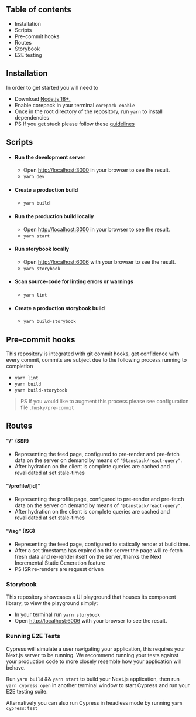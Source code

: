 ## Table of contents
- Installation
- Scripts
- Pre-commit hooks
- Routes
- Storybook
- E2E testing

## Installation
In order to get started you will need to 
- Download [Node.js 18+.](https://nodejs.org/en/download/package-manager)
- Enable corepack in your terminal `corepack enable`
- Once in the root directory of the repository, run `yarn` to install dependencies
- PS If you get stuck please follow these [guidelines](https://yarnpkg.com/getting-started/install) 

## Scripts
- #### Run the development server
    - Open [http://localhost:3000](http://localhost:3000) in your browser to see the result.
    - `yarn dev`
- #### Create a production build
    - `yarn build`
- #### Run the production build locally
    - Open [http://localhost:3000](http://localhost:3000) in your browser to see the result.
    - `yarn start`
- #### Run storybook locally
    - Open [http://localhost:6006](http://localhost:6006) with your browser to see the result.
    - `yarn storybook`
- #### Scan source-code for linting errors or warnings
    - `yarn lint`
- #### Create a production storybook build
    - `yarn build-storybook`

## Pre-commit hooks
This repository is integrated with git commit hooks, get confidence with every commit, commits are subject due to the following process running to completion
- `yarn lint`
- `yarn build`
- `yarn build-storybook`

> PS If you would like to augment this process please see configuration file `.husky/pre-commit`


## Routes
#### "/" (SSR)
- Representing the feed page, configured to pre-render and pre-fetch data on the server on demand by means of `"@tanstack/react-query"`.
- After hydration on the client is complete queries are cached and revalidated at set stale-times
#### "/profile/[id]"
- Representing the profile page, configured to pre-render and pre-fetch data on the server on demand by means of `"@tanstack/react-query"`.
- After hydration on the client is complete queries are cached and revalidated at set stale-times
#### "/isg"  (ISG)
- Representing the feed page, configured to statically render at build time.
- After a set timestamp has expired on the server the page will re-fetch fresh data and re-render itself on the server, thanks the Next Incremental Static Generation feature
- PS ISR re-renders are request driven


### Storybook
This repository showcases a UI playground that houses its component library, to view the playground simply: 
- In your terminal run `yarn storybook`
- Open [http://localhost:6006](http://localhost:6006) with your browser to see the result.


### Running E2E Tests
Cypress will simulate a user navigating your application, this requires your Next.js server to be running. We recommend running your tests against your production code to more closely resemble how your application will behave.

Run `yarn build` && `yarn start` to build your Next.js application, then run `yarn cypress:open` in another terminal window to start Cypress and run your E2E testing suite. 

Alternatively you can also run Cypress in headless mode by running `yarn cypress:test`



